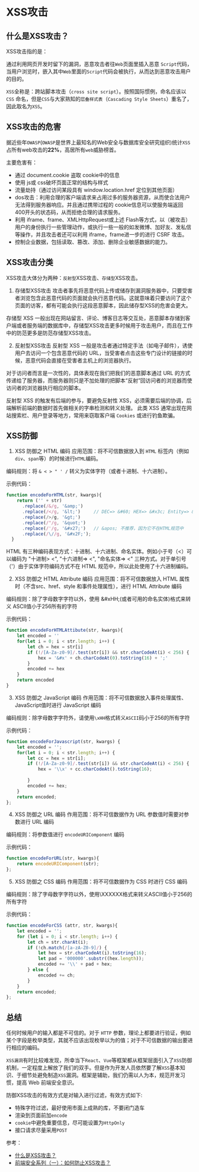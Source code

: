 # XSS攻击
## 什么是XSS攻击？

XSS攻击指的是：

通过利用网页开发时留下的漏洞，恶意攻击者往`Web`页面里插入恶意 `Script`代码，当用户浏览时，嵌入其中`Web`里面的`Script`代码会被执行，从而达到恶意攻击用户的目的。

`XSS`全称是：跨站脚本攻击（`cross site script`）。按照国际惯例，命名应该以` CSS ` 命名，但是`CSS`与大家熟知的`层叠样式表`（`Cascading Style Sheets`）重名了，因此取名为`XSS`。

## XSS攻击的危害
据近些年`OWASP`(`OWASP`是世界上最知名的Web安全与数据库安全研究组织)统计`XSS`占所有web攻击的**22%**，高居所有`web`威胁榜首。 

主要危害有：

- 通过 document.cookie 盗取 cookie中的信息
- 使用 js或 css破坏页面正常的结构与样式
- 流量劫持（通过访问某段具有 window.location.href 定位到其他页面）
- dos攻击：利用合理的客户端请求来占用过多的服务器资源，从而使合法用户无法得到服务器响应。并且通过携带过程的 cookie信息可以使服务端返回400开头的状态码，从而拒绝合理的请求服务。
- 利用 iframe、frame、XMLHttpRequest或上述 Flash等方式，以（被攻击）用户的身份执行一些管理动作，或执行一些一般的如发微博、加好友、发私信等操作，并且攻击者还可以利用 iframe，frame进一步的进行 CSRF 攻击。 
- 控制企业数据，包括读取、篡改、添加、删除企业敏感数据的能力。

## XSS攻击分类
XSS攻击大体分为两种：`反射型`XSS攻击、`存储型`XSS攻击。

1. 存储型XSS攻击
攻击者事先将恶意代码上传或储存到漏洞服务器中，只要受害者浏览包含此恶意代码的页面就会执行恶意代码。这就意味着只要访问了这个页面的访客，都有可能会执行这段恶意脚本，因此储存型XSS的危害会更大。

存储型 XSS 一般出现在网站留言、评论、博客日志等交互处，恶意脚本存储到客户端或者服务端的数据库中，存储型XSS攻击更多时候用于攻击用户，而且在工作中的防范更多是防范存储型XSS攻击。

2. 反射型XSS攻击
反射型 XSS 一般是攻击者通过特定手法（如电子邮件），诱使用户去访问一个包含恶意代码的 URL，当受害者点击这些专门设计的链接的时候，恶意代码会直接在受害者主机上的浏览器执行。

对于访问者而言是一次性的，具体表现在我们把我们的恶意脚本通过 URL 的方式传递给了服务器，而服务器则只是不加处理的把脚本“反射”回访问者的浏览器而使访问者的浏览器执行相应的脚本。

反射型 XSS 的触发有后端的参与，要避免反射性 XSS，必须需要后端的协调，后端解析前端的数据时首先做相关的字串检测和转义处理。 此类 XSS 通常出现在网站搜索栏、用户登录等地方，常用来窃取客户端 `Cookies` 或进行钓鱼欺骗。

## XSS防御
1. XSS 防御之 HTML 编码
应用范围：将不可信数据放入到 `HTML` 标签内（例如`div`、`span`等）的时候进行`HTML`编码。

编码规则：将 `& < > " ' /` 转义为实体字符（或者十进制、十六进制）。

示例代码：

``` js
function encodeForHTML(str, kwargs){     
    return ('' + str)
      .replace(/&/g, '&amp;')
      .replace(/</g, '&lt;')     // DEC=> &#60; HEX=> &#x3c; Entity=> &lt;
      .replace(/>/g, '&gt;')
      .replace(/"/g, '&quot;')
      .replace(/'/g, '&#x27;')   // &apos; 不推荐，因为它不在HTML规范中
      .replace(/\//g, '&#x2F;');
  }
```
HTML 有三种编码表现方式：十进制、十六进制、命名实体。例如小于号（<）可以编码为 "十进制> <", "十六进制=> <", "命名实体=> <" 三种方式。对于单引号（'）由于实体字符编码方式不在 HTML 规范中，所以此处使用了十六进制编码。

2. XSS 防御之 HTML Attribute 编码
应用范围：将不可信数据放入 HTML 属性时（不含src、href、style 和事件处理属性），进行 HTML Attribute 编码

编码规则：除了字母数字字符以外，使用 &#xHH;(或者可用的命名实体)格式来转义 ASCII值小于256所有的字符

示例代码：
``` js
function encodeForHTMLAttibute(str, kwargs){
    let encoded = ''
    for(let i = 0; i < str.length; i++) {       
        let ch = hex = str[i]     
        if (!/[A-Za-z0-9]/.test(str[i]) && str.charCodeAt(i) < 256) {         
            hex = '&#x' + ch.charCodeAt(0).toString(16) + ';'
        }
        encoded += hex
    }
    return encoded
}
```
3. XSS 防御之 JavaScript 编码
作用范围：将不可信数据放入事件处理属性、JavaScript值时进行 JavaScript 编码

编码规则：除字母数字字符外，请使用`\xHH`格式转义`ASCII`码小于256的所有字符

示例代码：
``` js
function encodeForJavascript(str, kwargs) {     
    let encoded = '';     
    for(let i = 0; i < str.length; i++) {       
        let cc = hex = str[i];       
        if (!/[A-Za-z0-9]/.test(str[i]) && str.charCodeAt(i) < 256) {         
            hex = '\\x' + cc.charCodeAt().toString(16);
 
        }
        encoded += hex;
    }
    return encoded;   
};
```
4. XSS 防御之 URL 编码
作用范围：将不可信数据作为 URL 参数值时需要对参数进行 URL 编码

编码规则：将参数值进行 `encodeURIComponent` 编码

示例代码：

``` js
function encodeForURL(str, kwargs){     
    return encodeURIComponent(str);   
};
```
5. XSS 防御之 CSS 编码
作用范围：将不可信数据作为 CSS 时进行 CSS 编码

编码规则：除了字母数字字符以外，使用\XXXXXX格式来转义ASCII值小于256的所有字符

示例代码：
``` js
function encodeForCSS (attr, str, kwargs){     
    let encoded = '';     
    for (let i = 0; i < str.length; i++) {       
        let ch = str.charAt(i);       
        if (!ch.match(/[a-zA-Z0-9]/) {         
            let hex = str.charCodeAt(i).toString(16);         
            let pad = '000000'.substr((hex.length));         
            encoded += '\\' + pad + hex;
        } else {         
            encoded += ch;
        }     
    }
    return encoded;
}; 
```

## 总结
任何时候用户的输入都是不可信的。对于 `HTTP` 参数，理论上都要进行验证，例如某个字段是枚举类型，其就不应该出现枚举以为的值；对于不可信数据的输出要进行相应的编码。

`XSS漏洞`有时比较难发现，所幸当下`React`、`Vue`等框架都从框架层面引入了` XSS `防御机制，一定程度上解放了我们的双手。但是作为开发人员依然要了解` XSS `基本知识、于细节处避免制造` XSS `漏洞。框架是辅助，我们仍需以人为本，规范开发习惯，提高 Web 前端安全意识。

防御XSS攻击的有效方式是对输入进行过滤，有效方式如下:

- 特殊字符过滤，最好使用市面上成熟的库，不要闭门造车
- 渲染到页面前加`encode`
- `cookie`中避免重要信息，尽可能设置为`HttpOnly`
- 接口请求尽量采用`POST`

参考：
- [什么是XSS攻击？](https://blog.csdn.net/weixin_40851188/article/details/89381563)
- [前端安全系列（一）：如何防止XSS攻击？](https://tech.meituan.com/2018/09/27/fe-security.html)